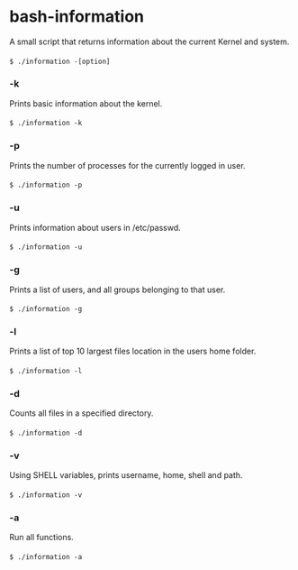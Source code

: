 # bash-information

A small script that returns information about the current Kernel and system.

#### 
    $ ./information -[option]

### -k

Prints basic information about the kernel.

#### 
    $ ./information -k

### -p

Prints the number of processes for the currently logged in user.
#### 
    $ ./information -p

### -u

Prints information about users in /etc/passwd.
#### 
    $ ./information -u


### -g

Prints a list of users, and all groups belonging to that user.
#### 
    $ ./information -g


### -l

Prints a list of top 10 largest files location in the users home folder.
#### 
    $ ./information -l


### -d

Counts all files in a specified directory.
#### 
    $ ./information -d


### -v

Using SHELL variables, prints username, home, shell and path.
#### 
    $ ./information -v


### -a

Run all functions.
#### 
    $ ./information -a
